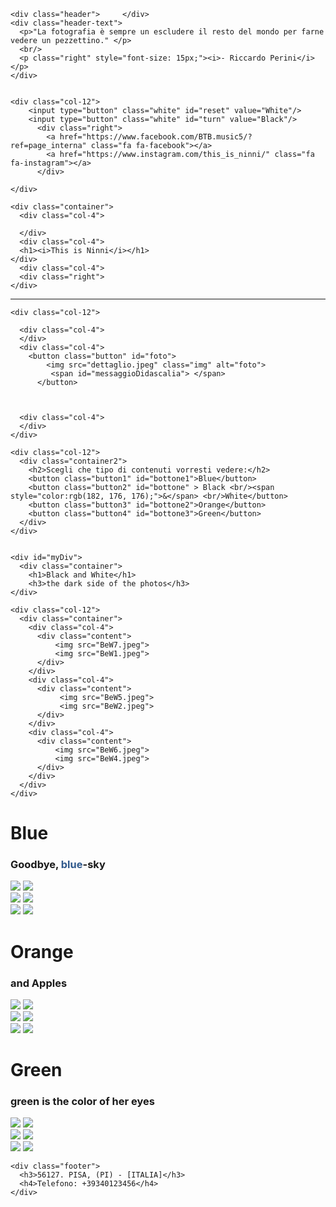 <div class="row"> 
    
    <div class="header">     </div>  
    <div class="header-text">
      <p>"La fotografia è sempre un escludere il resto del mondo per farne vedere un pezzettino." </p>
      <br/>
      <p class="right" style="font-size: 15px;"><i>- Riccardo Perini</i></p>
    </div>
   

    <div class="col-12"> 
        <input type="button" class="white" id="reset" value="White"/>
        <input type="button" class="white" id="turn" value="Black"/>
          <div class="right">
            <a href="https://www.facebook.com/BTB.music5/?ref=page_interna" class="fa fa-facebook"></a>
            <a href="https://www.instagram.com/this_is_ninni/" class="fa fa-instagram"></a> 
          </div>

    </div>

    <div class="container">
      <div class="col-4">

      </div>
      <div class="col-4">
      <h1><i>This is Ninni</i></h1>
    </div>
      <div class="col-4">
      <div class="right">
    </div>
  </div>
</div>
  <hr/>
  
   
    <div class="col-12">
    
      <div class="col-4">         
      </div>
      <div class="col-4">
        <button class="button" id="foto">
            <img src="dettaglio.jpeg" class="img" alt="foto">
             <span id="messaggioDidascalia"> </span>
          </button>
         

            
      <div class="col-4">    
      </div>
    </div>    
     
    <div class="col-12">   
      <div class="container2">
        <h2>Scegli che tipo di contenuti vorresti vedere:</h2>
        <button class="button1" id="bottone1">Blue</button>
        <button class="button2" id="bottone" > Black <br/><span style="color:rgb(182, 176, 176);">&</span> <br/>White</button>
        <button class="button3" id="bottone2">Orange</button>
        <button class="button4" id="bottone3">Green</button>
      </div>
    </div>


    <div id="myDiv">
      <div class="container">
        <h1>Black and White</h1>
        <h3>the dark side of the photos</h3>
    </div>

    <div class="col-12">   
      <div class="container">
        <div class="col-4">
          <div class="content">
              <img src="BeW7.jpeg"> 
              <img src="BeW1.jpeg">
          </div>
        </div>
        <div class="col-4">
          <div class="content">
               <img src="BeW5.jpeg"> 
               <img src="BeW2.jpeg">
          </div>
        </div>
        <div class="col-4">
          <div class="content">
              <img src="BeW6.jpeg"> 
              <img src="BeW4.jpeg">
          </div>
        </div>
      </div>
    </div>
  </div>


  <div id="blue">
    <div class="container">
      <h1>Blue</h1>
      <h3> Goodbye, <span style="color:rgb(49, 90, 141);">blue</span>-sky</h3>
  </div>
  <div class="col-12">   
    <div class="container">
     <div class="col-4">
       <div class="content">
          <img src="tree.jpeg"> 
          <img src="Kites.jpeg">
       </div>
     </div>
     <div class="col-4">
       <div class="content">
          <img src="Lago.jpeg">
          <img src="sky3.jpeg"> 
       </div>
     </div>
     <div class="col-4">
       <div class="content">
          <img src="ducks.jpeg"> 
          <img src="pavone.jpeg">
        </div>
     </div>
   </div>
 </div>
</div>        


<div id="orange">
  <div class="container">
    <h1>Orange</h1>
    <h3>and Apples</h3>
</div>
<div class="col-12">   
  <div class="container">
    <div class="col-4">
      <div class="content">
          <img src="sfera.jpeg"> 
          <img src="sunset.jpeg"> 
      </div>
    </div>
    <div class="col-4">
      <div class="content">
           <img src="arab.jpeg">
           <img src="moon3.jpeg"> 
      </div>
    </div>
    <div class="col-4">
      <div class="content">
          <img src="siviglia2.jpeg"> 
          <img src="sassi.jpeg"> 
      </div>
    </div>
  </div>
</div>
</div>
</div>


<div id="green">
  <div class="container">
    <h1>Green</h1>
    <h3>green is the color of her eyes</h3>
</div>
<div class="col-12">   
  <div class="container">
    <div class="col-4">
      <div class="content">
          <img src="green1.jpeg"> 
          <img src="pink.jpeg">          
      </div>
    </div>
    <div class="col-4">
      <div class="content">
           <img src="glasses.jpeg"> 
           <img src="pink1.jpeg"> 
      </div>
    </div>
    <div class="col-4">
      <div class="content">
          <img src="green3.jpeg"> 
          <img src="pink2.jpeg"> 
      </div>
    </div>
  </div>
</div>
</div>


      
</div> <!--row-->

    <div class="footer">
      <h3>56127. PISA, (PI) - [ITALIA]</h3>
      <h4>Telefono: +39340123456</h4>
    </div>
